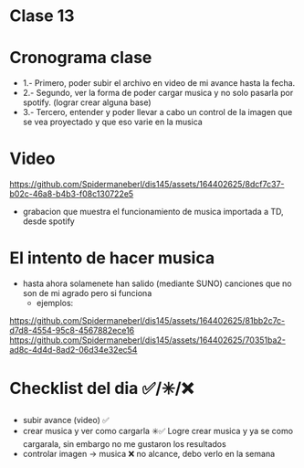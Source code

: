 # Clase 13
# Cronograma clase
  - 1.- Primero, poder subir el archivo en video de mi avance hasta la fecha.
  - 2.- Segundo, ver la forma de poder cargar musica y no solo pasarla por spotify. (lograr crear alguna base)
  - 3.- Tercero, entender y poder llevar a cabo un control de la imagen que se vea proyectado y que eso varie en la musica
    
#  Video 

https://github.com/Spidermaneberl/dis145/assets/164402625/8dcf7c37-b02c-46a8-b4b3-f08c130722e5

-  grabacion que muestra el funcionamiento de musica importada a TD, desde spotify 

#  El intento de hacer musica
-  hasta ahora solamenete han salido (mediante SUNO) canciones que no son de mi agrado pero si funciona
    -  ejemplos:
    

https://github.com/Spidermaneberl/dis145/assets/164402625/81bb2c7c-d7d8-4554-95c8-4567882ece16
https://github.com/Spidermaneberl/dis145/assets/164402625/70351ba2-ad8c-4d4d-8ad2-06d34e32ec54



#  Checklist del dia ✅/✳️/❌
-  subir avance (video) ✅
-  crear musica y ver como cargarla ✳️✅ Logre crear musica y ya se como cargarala, sin embargo no me gustaron los resultados 
-  controlar imagen -> musica ❌ no alcance, debo verlo en la semana 
